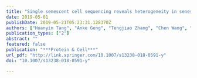 ```yaml
---
title: "Single senescent cell sequencing reveals heterogeneity in senescent cells induced by telomere erosion."
date: 2019-05-01
publishDate: 2019-05-21T05:23:31.128370Z
authors: ["Huanyin Tang", "Anke Geng", "Tengjiao Zhang", "Chen Wang", "Ying Jiang", "**Zhiyong Mao**<sup>* </sup>"]
publication_types: ["2"]
abstract: ""
featured: false
publication: "***Protein & Cell***"
url_pdf: "http://link.springer.com/10.1007/s13238-018-0591-y"
doi: "10.1007/s13238-018-0591-y"

---
```


